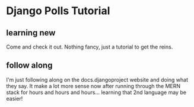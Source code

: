 # Django Polls Tutorial


## learning new
Come and check it out. Nothing fancy, just a tutorial to get the reins. 

## follow along
I'm just following along on the docs.djangoproject website and doing what they say. It make a lot more sense now after running through the MERN stack for hours and hours and hours... learning that 2nd language may be easier!